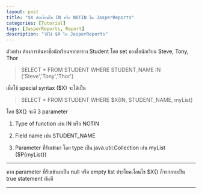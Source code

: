 ```yaml
---
layout: post
title: "$X กับเงื่อนไข IN หรือ NOTIN ใน JasperReports"
categories: [Tutorial]
tags: [JasperReports, Report]
description: "วิธีใช้ $X ใน JasperReports"
---
```


ตัวอย่าง ต้องการค้นหาชื่อนักเรียนจากตาราง Student โดย set ของชื่อนักเรียน Steve, Tony, Thor

> SELECT * FROM STUDENT WHERE STUDENT_NAME IN ('Steve','Tony','Thor')

เมื่อใช้ special syntax ($X) จะได้เป็น

> SELECT * FROM STUDENT WHERE $X{IN, STUDENT_NAME, myList}

โดย $X{} จะมี 3 parameter

1. Type of function เช่น IN หรือ NOTIN

2. Field name เช่น STUDENT_NAME

3. Parameter ที่รับเข้ามา โดย type เป็น java.util.Collection เช่น myList ($P{myList})

---
 หาก parameter ที่รับเข้ามาเป็น null หรือ empty list ประโยคเงื่อนไข $X{} ก็จะกลายเป็น true statement ทันที

---
